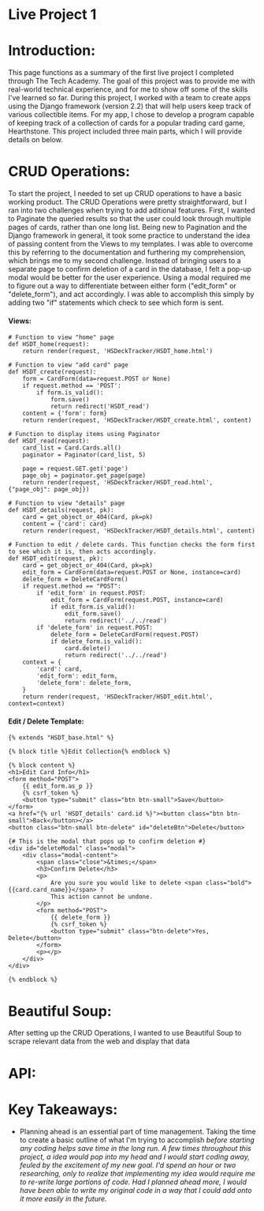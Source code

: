 # Live Project 1

<h1>Introduction:</h1>
<p>This page functions as a summary of the first live project I completed through The Tech Academy. The goal of this project was to provide me with real-world technical experience, and for me to show off some of the skills I've learned so far. During this project, I worked with a team to create apps using the Django framework (version 2.2) that will help users keep track of various collectible items. For my app, I chose to develop a program capable of keeping track of a collection of cards for a popular trading card game, Hearthstone. This project included three main parts, which I will provide details on below.</p>

<h1>CRUD Operations:</h1>
<p>To start the project, I needed to set up CRUD operations to have a basic working product. The CRUD Operations were pretty straightforward, but I ran into two challenges when trying to add aditional features. First, I wanted to Paginate the queried results so that the user could look through multiple pages of cards, rather than one long list. Being new to Pagination and the Django framework in general, it took some practice to understand the idea of passing content from the Views to my templates. I was able to overcome this by referring to the documentation and furthering my comprehension, which brings me to my second challenge. Instead of bringing users to a separate page to confirm deletion of a card in the database, I felt a pop-up modal would be better for the user experience. Using a modal required me to figure out a way to differentiate between either form ("edit_form" or "delete_form"), and act accordingly. I was able to accomplish this simply by adding two "if" statements which check to see which form is sent.</p>

<h4>Views:</h4>

    # Function to view "home" page
    def HSDT_home(request):
        return render(request, 'HSDeckTracker/HSDT_home.html')
        
    # Function to view "add card" page
    def HSDT_create(request):
        form = CardForm(data=request.POST or None)
        if request.method == 'POST':
            if form.is_valid():
                form.save()
                return redirect('HSDT_read')
        content = {'form': form}
        return render(request, 'HSDeckTracker/HSDT_create.html', content)
    
    # Function to display items using Paginator
    def HSDT_read(request):
        card_list = Card.Cards.all()
        paginator = Paginator(card_list, 5)
    
        page = request.GET.get('page')
        page_obj = paginator.get_page(page)
        return render(request, 'HSDeckTracker/HSDT_read.html', {"page_obj": page_obj})
    
    # Function to view "details" page
    def HSDT_details(request, pk):
        card = get_object_or_404(Card, pk=pk)
        content = {'card': card}
        return render(request, 'HSDeckTracker/HSDT_details.html', content)
    
    # Function to edit / delete cards. This function checks the form first to see which it is, then acts accordingly.
    def HSDT_edit(request, pk):
        card = get_object_or_404(Card, pk=pk)
        edit_form = CardForm(data=request.POST or None, instance=card)
        delete_form = DeleteCardForm()
        if request.method == "POST":
            if 'edit_form' in request.POST:
                edit_form = CardForm(request.POST, instance=card)
                if edit_form.is_valid():
                    edit_form.save()
                    return redirect('../../read')
            if 'delete_form' in request.POST:
                delete_form = DeleteCardForm(request.POST)
                if delete_form.is_valid():
                    card.delete()
                    return redirect('../../read')
        context = {
            'card': card,
            'edit_form': edit_form,
            'delete_form': delete_form,
        }
        return render(request, 'HSDeckTracker/HSDT_edit.html', context=context)
        
<h4>Edit / Delete Template:</h4>

    {% extends "HSDT_base.html" %}

    {% block title %}Edit Collection{% endblock %}
    
    {% block content %}
    <h1>Edit Card Info</h1>
    <form method="POST">
        {{ edit_form.as_p }}
        {% csrf_token %}
        <button type="submit" class="btn btn-small">Save</button>
    </form>
    <a href="{% url 'HSDT_details' card.id %}"><button class="btn btn-small">Back</button></a>
    <button class="btn-small btn-delete" id="deleteBtn">Delete</button>
    
    {# This is the modal that pops up to confirm deletion #}
    <div id="deleteModal" class="modal">
        <div class="modal-content">
            <span class="close">&times;</span>
            <h3>Confirm Delete</h3>
            <p>
                Are you sure you would like to delete <span class="bold">{{card.card_name}}</span> ?
                This action cannot be undone.
            </p>
            <form method="POST">
                {{ delete_form }}
                {% csrf_token %}
                <button type="submit" class="btn-delete">Yes, Delete</button>
            </form>
            <p></p>
        </div>
    </div>
    
    {% endblock %}

<h1>Beautiful Soup:</h1>
<p>After setting up the CRUD Operations, I wanted to use Beautiful Soup to scrape relevant data from the web and display that data </p>

<h1>API:</h1>
<p></p>

<h1>Key Takeaways:</h1>
<ul>
    <li>Planning ahead is an essential part of time management. Taking the time to create a basic outline of what I'm trying to accomplish <i>before<i> starting any coding helps save time in the long run. A few times throughout this project, a idea would pop into my head and I would start coding away, feuled by the excitement of my new goal. I'd spend an hour or two researching, only to realize that implementing my idea would require me to re-write large portions of code. Had I planned ahead more, I would have been able to write my original code in a way that I could add onto it more easily in the future. </li>
</ul>

